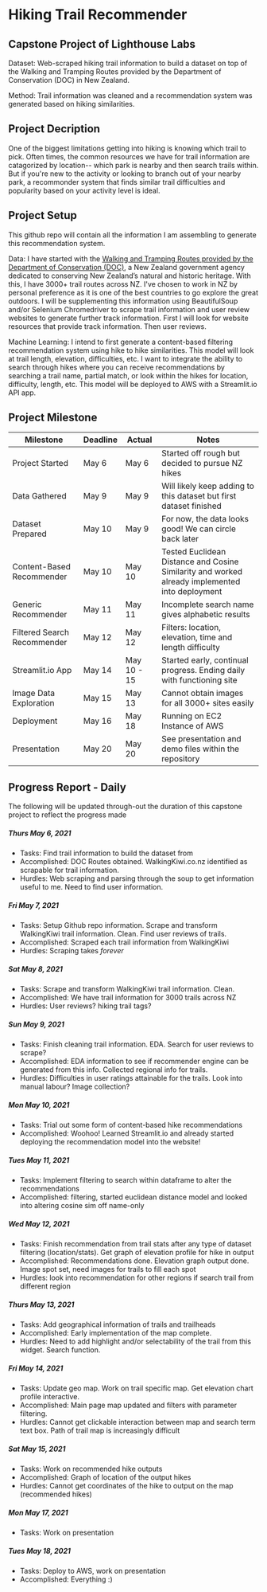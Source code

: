 # Hiking Trail Recommender
## Capstone Project of Lighthouse Labs 
Dataset: Web-scraped hiking trail information to build a dataset on top of the Walking and Tramping Routes provided by the Department of Conservation (DOC) in New Zealand. 

Method: Trail information was cleaned and a recommendation system was generated based on hiking similarities.

## Project Decription
One of the biggest limitations getting into hiking is knowing which trail to pick. Often times, the common resources we have for trail information are catagorized by location-- which park is nearby and then search trails within. But if you're new to the activity or looking to branch out of your nearby park, a recommonder system that finds similar trail difficulties and popularity based on your activity level is ideal. 

## Project Setup
This github repo will contain all the information I am assembling to generate this recommendation system. 

Data: I have started with the [Walking and Tramping Routes provided by the Department of Conservation (DOC)](https://doc-deptconservation.opendata.arcgis.com/datasets/e3f63067394a46238c92f9aed63ff78b), a New Zealand government agency dedicated to conserving New Zealand’s natural and historic heritage. With this, I have 3000+ trail routes across NZ. I've chosen to work in NZ by personal preference as it is one of the best countries to go explore the great outdoors. I will be supplementing this information using BeautifulSoup and/or Selenium Chromedriver to scrape trail information and user review websites to generate further track information. First I will look for website resources that provide track information. Then user reviews.

Machine Learning: I intend to first generate a content-based filtering recommendation system using hike to hike similarities. This model will look at trail length, elevation, difficulties, etc. I want to integrate the ability to search through hikes where you can receive recommendations by searching a trail name, partial match, or look within the hikes for location, difficulty, length, etc. This model will be deployed to AWS with a Streamlit.io API app.

## Project Milestone
Milestone | Deadline | Actual | Notes |
--- | --- | --- | --- |
Project Started | May 6 | May 6 | Started off rough but decided to pursue NZ hikes |
Data Gathered | May 9 | May 9 | Will likely keep adding to this dataset but first dataset finished|
Dataset Prepared | May 10 | May 9 | For now, the data looks good! We can circle back later |
Content-Based Recommender | May 10 | May 10 | Tested Euclidean Distance and Cosine Similarity and worked already implemented into deployment |
Generic Recommender | May 11 | May 11 | Incomplete search name gives alphabetic results |
Filtered Search Recommender | May 12 | May 12 | Filters: location, elevation, time and length difficulty |
Streamlit.io App | May 14 | May 10 - 15 | Started early, continual progress. Ending daily with functioning site |
Image Data Exploration | May 15 | May 13 | Cannot obtain images for all 3000+ sites easily |
Deployment | May 16 | May 18 | Running on EC2 Instance of AWS |
Presentation | May 20 | May 20 | See presentation and demo files within the repository |

## Progress Report - Daily
The following will be updated through-out the duration of this capstone project to reflect the progress made
##### Thurs May 6, 2021
* Tasks: Find trail information to build the dataset from
* Accomplished: DOC Routes obtained. WalkingKiwi.co.nz identified as scrapable for trail information.
* Hurdles: Web scraping and parsing through the soup to get information useful to me. Need to find user information.

##### Fri May 7, 2021
* Tasks: Setup Github repo information. Scrape and transform WalkingKiwi trail information. Clean. Find user reviews of trails.
* Accomplished: Scraped each trail information from WalkingKiwi
* Hurdles: Scraping takes *forever*

##### Sat May 8, 2021
* Tasks: Scrape and transform WalkingKiwi trail information. Clean.
* Accomplished: We have trail information for 3000 trails across NZ
* Hurdles: User reviews? hiking trail tags?

##### Sun May 9, 2021
* Tasks: Finish cleaning trail information. EDA.  Search for user reviews to scrape?
* Accomplished: EDA information to see if recommender engine can be generated from this info. Collected regional info for trails.
* Hurdles: Difficulties in user ratings attainable for the trails. Look into manual labour? Image collection?

##### Mon May 10, 2021
* Tasks: Trial out some form of content-based hike recommendations
* Accomplished: Woohoo! Learned Streamlit.io and already started deploying the recommendation model into the website!

##### Tues May 11, 2021
* Tasks: Implement filtering to search within dataframe to alter the recommendations
* Accomplished: filtering, started euclidean distance model and looked into altering cosine sim off name-only

##### Wed May 12, 2021
* Tasks: Finish recommendation from trail stats after any type of dataset filtering (location/stats). Get graph of elevation profile for hike in output
* Accomplished: Recommendations done. Elevation graph output done. Image spot set, need images for trails to fill each spot
* Hurdles: look into recommendation for other regions if search trail from different region

##### Thurs May 13, 2021
* Tasks: Add geographical information of trails and trailheads
* Accomplished: Early implementation of the map complete. 
* Hurdles: Need to add highlight and/or selectability of the trail from this widget. Search function.

##### Fri May 14, 2021
* Tasks: Update geo map. Work on trail specific map. Get elevation chart profile interactive.
* Accomplished: Main page map updated and filters with parameter filtering.
* Hurdles: Cannot get clickable interaction between map and search term text box. Path of trail map is increasingly difficult

##### Sat May 15, 2021
* Tasks: Work on recommended hike outputs
* Accomplished: Graph of location of the output hikes
* Hurdles: Cannot get coordinates of the hike to output on the map (recommended hikes)

##### Mon May 17, 2021
* Tasks: Work on presentation

##### Tues May 18, 2021
* Tasks: Deploy to AWS, work on presentation
* Accomplished: Everything :)
